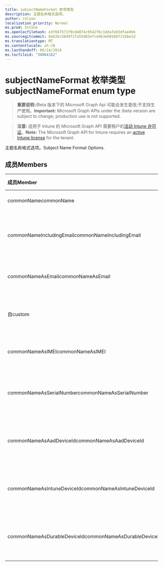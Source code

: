 ```yaml
---
title: subjectNameFormat 枚举类型
description: 主题名称格式选项。
author: rolyon
localization_priority: Normal
ms.prod: Intune
ms.openlocfilehash: e3f047571f0cd4874c9542fbc1dda7e83dfae4b6
ms.sourcegitcommit: 0a62bc5849f27a55d83efce9b3eb01b9711bbe1d
ms.translationtype: MT
ms.contentlocale: zh-CN
ms.lasthandoff: 06/14/2019
ms.locfileid: "34964162"
---
```

# <a name="subjectnameformat-enum-type"></a><span data-ttu-id="cdc5d-103">subjectNameFormat 枚举类型</span><span class="sxs-lookup"><span data-stu-id="cdc5d-103">subjectNameFormat enum type</span></span>

> <span data-ttu-id="cdc5d-104">**重要说明:**/Beta 版本下的 Microsoft Graph Api 可能会发生更改;不支持生产使用。</span><span class="sxs-lookup"><span data-stu-id="cdc5d-104">**Important:** Microsoft Graph APIs under the /beta version are subject to change; production use is not supported.</span></span>

> <span data-ttu-id="cdc5d-105">**注意:** 适用于 Intune 的 Microsoft Graph API 需要租户的[活动 Intune 许可证](https://go.microsoft.com/fwlink/?linkid=839381)。</span><span class="sxs-lookup"><span data-stu-id="cdc5d-105">**Note:** The Microsoft Graph API for Intune requires an [active Intune license](https://go.microsoft.com/fwlink/?linkid=839381) for the tenant.</span></span>

<span data-ttu-id="cdc5d-106">主题名称格式选项。</span><span class="sxs-lookup"><span data-stu-id="cdc5d-106">Subject Name Format Options.</span></span>

## <a name="members"></a><span data-ttu-id="cdc5d-107">成员</span><span class="sxs-lookup"><span data-stu-id="cdc5d-107">Members</span></span>
|<span data-ttu-id="cdc5d-108">成员</span><span class="sxs-lookup"><span data-stu-id="cdc5d-108">Member</span></span>|<span data-ttu-id="cdc5d-109">值</span><span class="sxs-lookup"><span data-stu-id="cdc5d-109">Value</span></span>|<span data-ttu-id="cdc5d-110">说明</span><span class="sxs-lookup"><span data-stu-id="cdc5d-110">Description</span></span>|
|:---|:---|:---|
|<span data-ttu-id="cdc5d-111">commonName</span><span class="sxs-lookup"><span data-stu-id="cdc5d-111">commonName</span></span>|<span data-ttu-id="cdc5d-112">0</span><span class="sxs-lookup"><span data-stu-id="cdc5d-112">0</span></span>|<span data-ttu-id="cdc5d-113">公用名。</span><span class="sxs-lookup"><span data-stu-id="cdc5d-113">Common name.</span></span>|
|<span data-ttu-id="cdc5d-114">commonNameIncludingEmail</span><span class="sxs-lookup"><span data-stu-id="cdc5d-114">commonNameIncludingEmail</span></span>|<span data-ttu-id="cdc5d-115">1</span><span class="sxs-lookup"><span data-stu-id="cdc5d-115">1</span></span>|<span data-ttu-id="cdc5d-116">公用名称, 包括电子邮件。</span><span class="sxs-lookup"><span data-stu-id="cdc5d-116">Common Name Including Email.</span></span>|
|<span data-ttu-id="cdc5d-117">commonNameAsEmail</span><span class="sxs-lookup"><span data-stu-id="cdc5d-117">commonNameAsEmail</span></span>|<span data-ttu-id="cdc5d-118">双面</span><span class="sxs-lookup"><span data-stu-id="cdc5d-118">2</span></span>|<span data-ttu-id="cdc5d-119">电子邮件的常见名称。</span><span class="sxs-lookup"><span data-stu-id="cdc5d-119">Common Name As Email.</span></span>|
|<span data-ttu-id="cdc5d-120">自</span><span class="sxs-lookup"><span data-stu-id="cdc5d-120">custom</span></span>|<span data-ttu-id="cdc5d-121">第三章</span><span class="sxs-lookup"><span data-stu-id="cdc5d-121">3</span></span>|<span data-ttu-id="cdc5d-122">自定义主题名称格式。</span><span class="sxs-lookup"><span data-stu-id="cdc5d-122">Custom subject name format.</span></span>|
|<span data-ttu-id="cdc5d-123">commonNameAsIMEI</span><span class="sxs-lookup"><span data-stu-id="cdc5d-123">commonNameAsIMEI</span></span>|<span data-ttu-id="cdc5d-124">5</span><span class="sxs-lookup"><span data-stu-id="cdc5d-124">5</span></span>|<span data-ttu-id="cdc5d-125">作为 IMEI 的常用名称。</span><span class="sxs-lookup"><span data-stu-id="cdc5d-125">Common Name As IMEI.</span></span>|
|<span data-ttu-id="cdc5d-126">commonNameAsSerialNumber</span><span class="sxs-lookup"><span data-stu-id="cdc5d-126">commonNameAsSerialNumber</span></span>|<span data-ttu-id="cdc5d-127">型</span><span class="sxs-lookup"><span data-stu-id="cdc5d-127">6</span></span>|<span data-ttu-id="cdc5d-128">作为序列号的常用名称。</span><span class="sxs-lookup"><span data-stu-id="cdc5d-128">Common Name As Serial Number.</span></span>|
|<span data-ttu-id="cdc5d-129">commonNameAsAadDeviceId</span><span class="sxs-lookup"><span data-stu-id="cdc5d-129">commonNameAsAadDeviceId</span></span>|<span data-ttu-id="cdc5d-130">步</span><span class="sxs-lookup"><span data-stu-id="cdc5d-130">7</span></span>|<span data-ttu-id="cdc5d-131">作为序列号的常用名称。</span><span class="sxs-lookup"><span data-stu-id="cdc5d-131">Common Name As Serial Number.</span></span>|
|<span data-ttu-id="cdc5d-132">commonNameAsIntuneDeviceId</span><span class="sxs-lookup"><span data-stu-id="cdc5d-132">commonNameAsIntuneDeviceId</span></span>|<span data-ttu-id="cdc5d-133">utf-8</span><span class="sxs-lookup"><span data-stu-id="cdc5d-133">8</span></span>|<span data-ttu-id="cdc5d-134">作为序列号的常用名称。</span><span class="sxs-lookup"><span data-stu-id="cdc5d-134">Common Name As Serial Number.</span></span>|
|<span data-ttu-id="cdc5d-135">commonNameAsDurableDeviceId</span><span class="sxs-lookup"><span data-stu-id="cdc5d-135">commonNameAsDurableDeviceId</span></span>|<span data-ttu-id="cdc5d-136">第</span><span class="sxs-lookup"><span data-stu-id="cdc5d-136">9</span></span>|<span data-ttu-id="cdc5d-137">作为序列号的常用名称。</span><span class="sxs-lookup"><span data-stu-id="cdc5d-137">Common Name As Serial Number.</span></span>|





